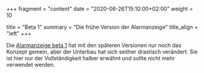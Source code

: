+++
fragment = "content"
date = "2020-06-26T15:10:00+02:00"
weight = 10

title = "Beta 1"
summary = "Die frühe Version der Alarmanzeige"
title_align = "left"
+++

Die [Alarmanzeige beta 1](https://github.com/alarmdisplay/display/releases/download/v1.0.0-beta.1/display-1.0.0-beta.1.tar.gz) hat mit den späteren Versionen nur noch das Konzept gemein, aber der Unterbau hat sich seither drastisch verändert.
Sie ist hier nur der Vollständigkeit halber erwähnt und sollte nicht mehr verwendet werden.
